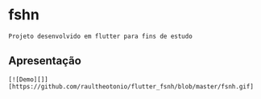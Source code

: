 # fshn

    Projeto desenvolvido em flutter para fins de estudo

## Apresentação
    [![Demo][]][https://github.com/raultheotonio/flutter_fsnh/blob/master/fsnh.gif]


[Demo]: https://github.com/raultheotonio/flutter_fsnh/blob/master/fsnh.gif